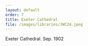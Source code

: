 ```yaml
---
layout: default
order: 7
title: Exeter Cathedral
file: /images/libraries/JWC24.jpeg
---
```


Exeter Cathedral. Sep. 1902
